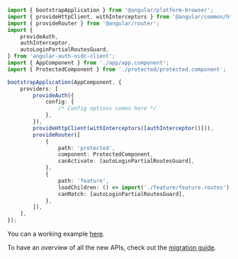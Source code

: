 ```ts:main.ts
import { bootstrapApplication } from '@angular/platform-browser';
import { provideHttpClient, withInterceptors } from '@angular/common/http';
import { provideRouter } from '@angular/router';
import {
	provideAuth,
	authInterceptor,
	autoLoginPartialRoutesGuard,
} from 'angular-auth-oidc-client';
import { AppComponent } from './app/app.component';
import { ProtectedComponent } from './protected/protected.component';

bootstrapApplication(AppComponent, {
	providers: [
		provideAuth({
			config: {
				/* Config options comes here */
			},
		}),
		provideHttpClient(withInterceptors([authInterceptor()])),
		provideRouter([
			{
				path: 'protected',
				component: ProtectedComponent,
				canActivate: [autoLoginPartialRoutesGuard],
			},
			{
				path: 'feature',
				loadChildren: () => import('./feature/feature.routes').then((m) => m.routes),
				canMatch: [autoLoginPartialRoutesGuard],
			},
		]),
	],
});
```

You can a working example [here](https://github.com/damienbod/angular-auth-oidc-client/tree/main/projects/sample-code-flow-standalone).

To have an overview of all the new APIs, check out the [migration guide](https://angular-auth-oidc-client.com/docs/migrations/v15-to-v16).
